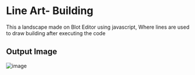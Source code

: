 # Line Art- Building

This a landscape made on Blot Editor using javascript, Where lines are used to draw building after executing the code



## Output Image

![image](https://github.com/user-attachments/assets/1a09686c-8590-4cb2-abdc-b238f4775617)
